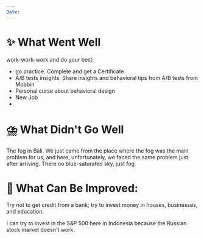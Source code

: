 ```yaml
---
Date:
---
```



# **✨ What Went Well**

work-work-work and do your best:
- go practice. Complete and get a Certificate
- A/B tests insights. Share insights and behavioral tips from A/B tests from Mobbin
- Personal curse about behavioral design
- New Job
- 

#  **⛈️ What Didn't Go Well**

The fog in Bali. We just came from the place where the fog was the main problem for us, and here, unfortunately, we faced the same problem just after arriving. There no blue-saturated sky, just fog


# **💫 What Can Be Improved**:


Try not to get credit from a bank; try to invest money in houses, businesses, and education. 

I can try to invest in the S&P 500 here in Indonesia because the Russian stock market doesn't work. 